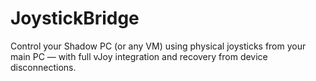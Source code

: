# JoystickBridge
Control your Shadow PC (or any VM) using physical joysticks from your main PC — with full vJoy integration and recovery from device disconnections.
